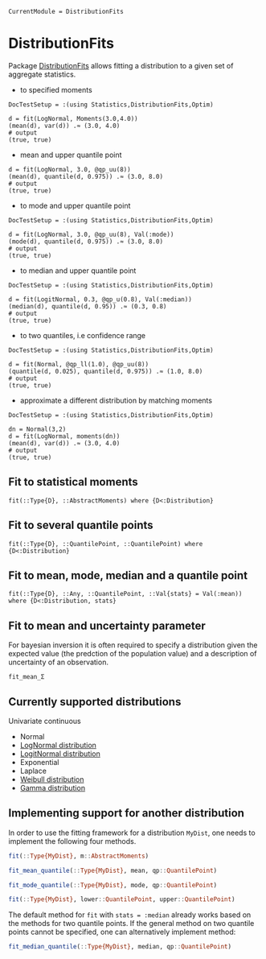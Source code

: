 ```@meta
CurrentModule = DistributionFits
```

# DistributionFits

Package [DistributionFits](https://github.com/EarthyScience/DistributionFits.jl)
allows fitting a distribution to a given
set of aggregate statistics.

- to specified moments
```@meta
DocTestSetup = :(using Statistics,DistributionFits,Optim)
```
```jldoctest; output = false
d = fit(LogNormal, Moments(3.0,4.0))
(mean(d), var(d)) .≈ (3.0, 4.0)
# output
(true, true)
```
- mean and upper quantile point
```jldoctest; output = false
d = fit(LogNormal, 3.0, @qp_uu(8))
(mean(d), quantile(d, 0.975)) .≈ (3.0, 8.0)
# output
(true, true)
```
- to mode and upper quantile point
```@meta
DocTestSetup = :(using Statistics,DistributionFits,Optim)
```
```jldoctest; output = false
d = fit(LogNormal, 3.0, @qp_uu(8), Val(:mode))
(mode(d), quantile(d, 0.975)) .≈ (3.0, 8.0)
# output
(true, true)
```
- to median and upper quantile point
```@meta
DocTestSetup = :(using Statistics,DistributionFits,Optim)
```
```jldoctest; output = false
d = fit(LogitNormal, 0.3, @qp_u(0.8), Val(:median))
(median(d), quantile(d, 0.95)) .≈ (0.3, 0.8)
# output
(true, true)
```
- to two quantiles, i.e confidence range
```@meta
DocTestSetup = :(using Statistics,DistributionFits,Optim)
```
```jldoctest; output = false
d = fit(Normal, @qp_ll(1.0), @qp_uu(8))
(quantile(d, 0.025), quantile(d, 0.975)) .≈ (1.0, 8.0)
# output
(true, true)
```
- approximate a different distribution by matching moments
```@meta
DocTestSetup = :(using Statistics,DistributionFits,Optim)
```
```jldoctest; output = false
dn = Normal(3,2)
d = fit(LogNormal, moments(dn))
(mean(d), var(d)) .≈ (3.0, 4.0)
# output
(true, true)
```

## Fit to statistical moments

```@docs
fit(::Type{D}, ::AbstractMoments) where {D<:Distribution}
```

## Fit to several quantile points

```@docs
fit(::Type{D}, ::QuantilePoint, ::QuantilePoint) where {D<:Distribution}
```

## Fit to mean, mode, median and a quantile point

```@docs
fit(::Type{D}, ::Any, ::QuantilePoint, ::Val{stats} = Val(:mean)) where {D<:Distribution, stats}
```

## Fit to mean and uncertainty parameter
For bayesian inversion it is often required to specify a distribution given
the expected value (the predction of the population value) and a description of 
uncertainty of an observation.

```@docs
fit_mean_Σ
```


## Currently supported distributions
Univariate continuous
- Normal
- [LogNormal distribution](@ref)
- [LogitNormal distribution](@ref)
- Exponential
- Laplace
- [Weibull distribution](@ref)
- [Gamma distribution](@ref)

## Implementing support for another distribution

In order to use the fitting framework for a distribution `MyDist`, 
one needs to implement the following four methods.

```julia
fit(::Type{MyDist}, m::AbstractMoments)

fit_mean_quantile(::Type{MyDist}, mean, qp::QuantilePoint)

fit_mode_quantile(::Type{MyDist}, mode, qp::QuantilePoint)

fit(::Type{MyDist}, lower::QuantilePoint, upper::QuantilePoint)
```

The default method for `fit` with `stats = :median` already works based on the methods for 
two quantile points. If the general method on two quantile points cannot be specified, 
one can alternatively implement method:

```julia
fit_median_quantile(::Type{MyDist}, median, qp::QuantilePoint)
```






